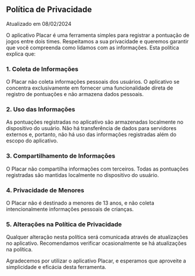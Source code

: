 Política de Privacidade
----------------

Atualizado em 08/02/2024

O aplicativo Placar é uma ferramenta simples para registrar a pontuação de jogos entre dois times. Respeitamos a sua privacidade e queremos garantir que você compreenda como lidamos com as informações. Esta política explica que:

### 1. Coleta de Informações

O Placar não coleta informações pessoais dos usuários. O aplicativo se concentra exclusivamente em fornecer uma funcionalidade direta de registro de pontuações e não armazena dados pessoais.

### 2. Uso das Informações

As pontuações registradas no aplicativo são armazenadas localmente no dispositivo do usuário. Não há transferência de dados para servidores externos e, portanto, não há uso das informações registradas além do escopo do aplicativo.

### 3. Compartilhamento de Informações

O Placar não compartilha informações com terceiros. Todas as pontuações registradas são mantidas localmente no dispositivo do usuário.

### 4. Privacidade de Menores

O Placar não é destinado a menores de 13 anos, e não coleta intencionalmente informações pessoais de crianças.

### 5. Alterações na Política de Privacidade

Qualquer alteração nesta política será comunicada através de atualizações no aplicativo. Recomendamos verificar ocasionalmente se há atualizações na política.

Agradecemos por utilizar o aplicativo Placar, e esperamos que aproveite a simplicidade e eficácia desta ferramenta.
